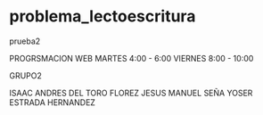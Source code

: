 # problema_lectoescritura
prueba2

PROGRSMACION WEB
MARTES 4:00 - 6:00
VIERNES 8:00 - 10:00

GRUPO2 

ISAAC ANDRES DEL TORO FLOREZ
JESUS MANUEL SEÑA
YOSER ESTRADA HERNANDEZ

